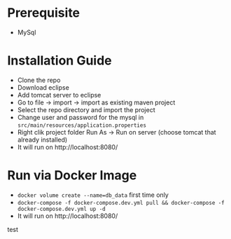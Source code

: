# Prerequisite
- MySql

# Installation Guide

- Clone the repo
- Download eclipse
- Add tomcat server to eclipse
- Go to file -> import -> import as existing maven project
- Select the repo directory and import the project
- Change user and password for the mysql in `src/main/resources/application.properties`
- Right clik project folder Run As -> Run on server (choose tomcat that already installed)
- It will run on http://localhost:8080/

# Run via Docker Image

- `docker volume create --name=db_data` first time only
- `docker-compose -f docker-compose.dev.yml pull && docker-compose -f docker-compose.dev.yml up -d`
- It will run on http://localhost:8080/


test
